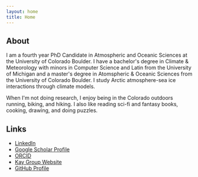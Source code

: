 ```yaml
---
layout: home
title: Home
---
```

## About

I am a fourth year PhD Candidate in Atmospheric and Oceanic Sciences at the University of Colorado Boulder. I have a bachelor's degree in Climate & Meteorology with minors in Computer Science and Latin from the University of Michigan and a master's degree in Atomspheric & Oceanic Sciences from the University of Colorado Boulder. I study Arctic atmosphere-sea ice interactions through climate models.

When I'm not doing research, I enjoy being in the Colorado outdoors running, biking, and hiking. I also like reading sci-fi and fantasy books, cooking, drawing, and doing puzzles.

## Links
* [LinkedIn](https://www.linkedin.com/in/ashgilbertcuboulder/)
* [Google Scholar Profile](https://scholar.google.com/citations?user=bmfeMbkAAAAJ&hl=en)
* [ORCID](https://orcid.org/0000-0002-8415-364X)
* [Kay Group Website](https://cires.colorado.edu/research/research-groups/jennifer-kay-group)
* [GitHub Profile](https://github.com/GilbertCloud)



